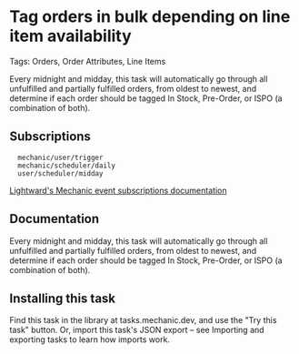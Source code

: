 # Tag orders in bulk depending on line item availability

Tags: Orders, Order Attributes, Line Items

Every midnight and midday, this task will automatically go through all unfulfilled and partially fulfilled orders, from oldest to newest, and determine if each order should be tagged In Stock, Pre-Order, or ISPO (a combination of both).

## Subscriptions

```liquid
  mechanic/user/trigger
  mechanic/scheduler/daily
  user/scheduler/midday
```

[Lightward's Mechanic event subscriptions documentation](https://learn.mechanic.dev/core/tasks/subscriptions)

## Documentation

Every midnight and midday, this task will automatically go through all unfulfilled and partially fulfilled orders, from oldest to newest, and determine if each order should be tagged In Stock, Pre-Order, or ISPO (a combination of both).

## Installing this task


Find this task in the library at tasks.mechanic.dev, and use the "Try this task" button. Or, import this task's JSON export – see Importing and exporting tasks to learn how imports work.
